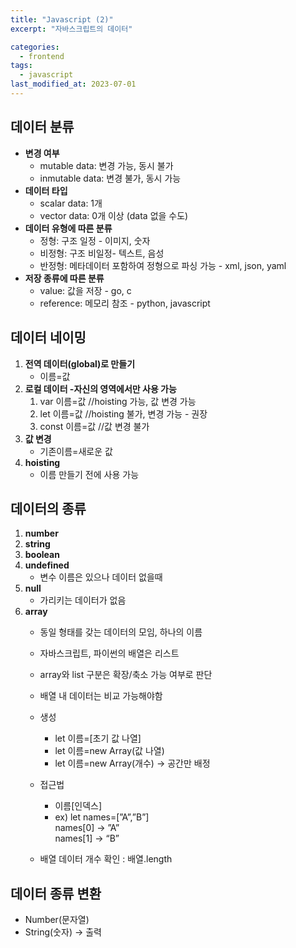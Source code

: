 ```yaml
---
title: "Javascript (2)"
excerpt: "자바스크립트의 데이터"

categories:
  - frontend
tags:
  - javascript
last_modified_at: 2023-07-01
--- 
```


## 데이터 분류 ##
- **변경 여부**
    - mutable data: 변경 가능,  동시 불가
    - inmutable data: 변경 불가, 동시 가능
- **데이터 타입**
    - scalar data:  1개
    - vector data: 0개 이상 (data 없을 수도)
- **데이터 유형에 따른 분류**
    - 정형:  구조 일정 - 이미지, 숫자
    - 비정형: 구조 비일정- 텍스트, 음성
    - 반정형:  메타데이터 포함하여 정형으로 파싱 가능 - xml, json, yaml
- **저장 종류에 따른 분류**
    - value: 값을 저장 - go, c
    - reference: 메모리 참조 - python, javascript

## 데이터 네이밍 ##

1. **전역 데이터(global)로 만들기**
    - 이름=값
2. **로컬 데이터 -자신의 영역에서만 사용 가능**
    1. var 이름=값 //hoisting 가능, 값 변경 가능
    2. let 이름=값  //hoisting 불가, 변경 가능 - 권장
    3. const 이름=값 //값 변경 불가
3. **값 변경**
    - 기존이름=새로운 값
4. **hoisting**
    - 이름 만들기 전에 사용 가능
        
## 데이터의 종류 ##
1. **number**
2. **string**
3. **boolean**
4. **undefined**
    - 변수 이름은 있으나 데이터 없을때
5. **null**
    - 가리키는 데이터가 없음
6. **array** 
    - 동일 형태를 갖는 데이터의 모임, 하나의 이름
    - 자바스크립트, 파이썬의 배열은 리스트
    - array와 list 구분은 확장/축소 가능 여부로 판단
    - 배열 내 데이터는 비교 가능해야함
    - 생성
        - let 이름=[초기 값 나열]
        - let 이름=new Array(값 나열)
        - let 이름=new Array(개수) → 공간만 배정
    - 접근법
        - 이름[인덱스]
        - ex) let names=[”A”,”B”]  
            names[0] → ”A”  
            names[1] → “B”
            
    - 배열 데이터 개수 확인 : 배열.length

## 데이터 종류 변환 ##
- Number(문자열)
- String(숫자) → 출력